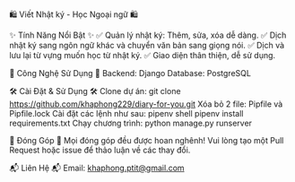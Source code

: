 🛍️ Viết Nhật ký - Học Ngoại ngữ 🛍️

✨ Tính Năng Nổi Bật ✨
✅ Quản lý nhật ký: Thêm, sửa, xóa dễ dàng.
✅ Dịch nhật ký sang ngôn ngữ khác và chuyển văn bản sang giọng nói.
✅ Dịch và lưu lại từ vựng muốn học từ nhật ký.
✅ Giao diện thân thiện, dễ sử dụng.

🚀 Công Nghệ Sử Dụng 🚀
Backend: Django
Database: PostgreSQL

🛠️ Cài Đặt & Sử Dụng 🛠️
Clone dự án: git clone https://github.com/khaphong229/diary-for-you.git
Xóa bỏ 2 file: Pipfile và Pipfile.lock
Cài đặt các lệnh như sau:   pipenv shell
                            pipenv install requirements.txt
Chạy chương trình: python manage.py runserver

🤝 Đóng Góp 🤝
Mọi đóng góp đều được hoan nghênh! Vui lòng tạo một Pull Request hoặc issue để thảo luận về các thay đổi.

📬 Liên Hệ 📬
Email: khaphong.ptit@gmail.com